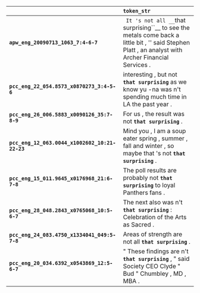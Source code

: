 |                                                | `token_str`                                                                                                                                             |
|:-----------------------------------------------|:--------------------------------------------------------------------------------------------------------------------------------------------------------|
| **`apw_eng_20090713_1063_7:4-6-7`**            | `` It 's not all __``that surprising``__ to see the metals come back a little bit , '' said Stephen Platt , an analyst with Archer Financial Services . |
| **`pcc_eng_22_054.8573_x0870273_3:4-5-6`**     | interesting , but not __``that surprising``__ as we know yu -na was n't spending much time in LA the past year .                                        |
| **`pcc_eng_26_006.5883_x0090126_35:7-8-9`**    | For us , the result was not __``that surprising``__ .                                                                                                   |
| **`pcc_eng_12_063.0044_x1002602_10:21-22-23`** | Mind you , I am a soup eater spring , summer , fall and winter , so maybe that 's not __``that surprising``__ .                                         |
| **`pcc_eng_15_011.9645_x0176968_21:6-7-8`**    | The poll results are probably not __``that surprising``__ to loyal Panthers fans .                                                                      |
| **`pcc_eng_28_048.2843_x0765068_10:5-6-7`**    | The next also was n't __``that surprising``__ : Celebration of the Arts as Sacred .                                                                     |
| **`pcc_eng_24_083.4750_x1334041_049:5-7-8`**   | Areas of strength are not all __``that surprising``__ .                                                                                                 |
| **`pcc_eng_20_034.6392_x0543869_12:5-6-7`**    | " These findings are n't __``that surprising``__ , " said Society CEO Clyde " Bud " Chumbley , MD , MBA .                                               |